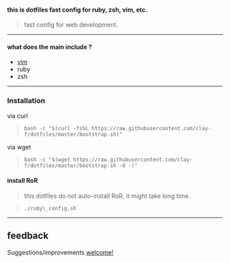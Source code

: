 #### this is dotfiles fast config for ruby, zsh, vim, etc.

> fast config for web development.
----

#### what does the main include ?

 * <a href="https://github.com/clay-f/dotfiles/tree/master/vim">vim</a>
 * ruby
 * zsh

----
### Installation

via curl

> `bash -c "$(curl -fsSL https://raw.githubusercontent.com/clay-f/dotfiles/master/bootstrap.sh)"`

via wget

> `bash -c "$(wget https://raw.githubusercontent.com/clay-f/dotfiles/master/bootstrap.sh -O -)"`

#### install RoR

> this dotfiles do not auto-install RoR, it might take long time.

> `./ruby\_config.sh`


----
## feedback
Suggestions/improvements <a href="https://github.com/clay-f/dotfiles/issues/new">welcome!</a>
